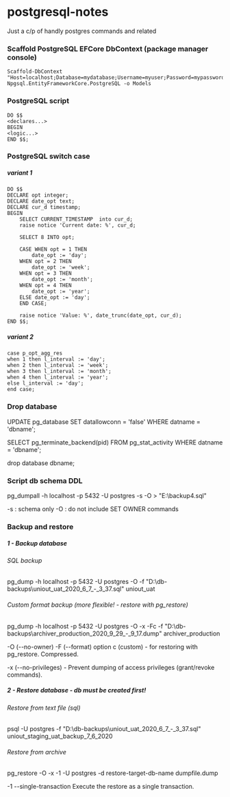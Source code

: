# postgresql-notes
Just a c/p of handly postgres commands and related 

### Scaffold PostgreSQL EFCore DbContext (package manager console)

```
Scaffold-DbContext "Host=localhost;Database=mydatabase;Username=myuser;Password=mypassword" Npgsql.EntityFrameworkCore.PostgreSQL -o Models
```

### PostgreSQL script
```
DO $$
<declares...>
BEGIN
<logic...>
END $$;
```

### PostgreSQL switch case

##### variant 1

```
DO $$
DECLARE opt integer;
DECLARE date_opt text;
DECLARE cur_d timestamp;
BEGIN
	SELECT CURRENT_TIMESTAMP  into cur_d;
    raise notice 'Current date: %', cur_d;

	SELECT 8 INTO opt;
	
	CASE WHEN opt = 1 THEN
  		date_opt := 'day';
	WHEN opt = 2 THEN
  		date_opt := 'week';
	WHEN opt = 3 THEN
		date_opt := 'month';
	WHEN opt = 4 THEN
		date_opt := 'year';
	ELSE date_opt := 'day';
	END CASE;
	
	raise notice 'Value: %', date_trunc(date_opt, cur_d);
END $$;

```

##### variant 2

```
case p_opt_agg_res
when 1 then l_interval := 'day';
when 2 then l_interval := 'week';
when 3 then l_interval := 'month';
when 4 then l_interval := 'year';
else l_interval := 'day';
end case;
```

### Drop database

UPDATE pg_database SET datallowconn = 'false' WHERE datname = 'dbname';

SELECT pg_terminate_backend(pid)
FROM pg_stat_activity
WHERE datname = 'dbname';

drop database dbname;

### Script db schema DDL

pg_dumpall -h localhost -p 5432 -U postgres -s -O > "E:\backup4.sql"

-s : schema only
-O : do not include SET OWNER commands 

### Backup and restore 

##### 1 - Backup database

###### SQL backup
pg_dump -h localhost -p 5432 -U postgres -O -f "D:\\db-backups\\uniout_uat_2020_6_7_-_3_37.sql" uniout_uat

###### Custom format backup (more flexible! - restore with pg_restore)
pg_dump -h localhost -p 5432 -U postgres -O -x -Fc -f "D:\db-backups\archiver_production_2020_9_29_-_9_17.dump" archiver_production

-O (--no-owner)
-F (--format)
	option c (custom) - for restoring with pg_restore. Compressed.

-x (--no-privileges) - Prevent dumping of access privileges (grant/revoke commands).


##### 2 - Restore database - db must be created first!

###### Restore from text file (sql)
psql -U postgres -f "D:\\db-backups\\uniout_uat_2020_6_7_-_3_37.sql" uniout_staging_uat_backup_7_6_2020

###### Restore from archive
pg_restore -O -x -1 -U postgres -d restore-target-db-name dumpfile.dump

-1
 --single-transaction
 Execute the restore as a single transaction.


